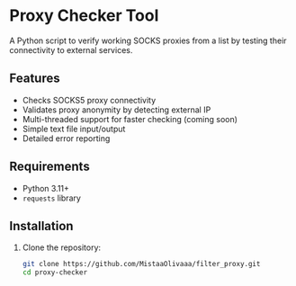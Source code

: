 # Proxy Checker Tool

A Python script to verify working SOCKS proxies from a list by testing their connectivity to external services.

## Features

- Checks SOCKS5 proxy connectivity
- Validates proxy anonymity by detecting external IP
- Multi-threaded support for faster checking (coming soon)
- Simple text file input/output
- Detailed error reporting

## Requirements

- Python 3.11+
- `requests` library

## Installation

1. Clone the repository:
   ```bash
   git clone https://github.com/MistaaOlivaaa/filter_proxy.git
   cd proxy-checker
   ```

